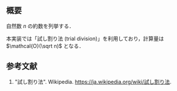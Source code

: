 ## 概要

自然数 $n$ の約数を列挙する．

本実装では「試し割り法 (trial division)」を利用しており，計算量は $\mathcal{O}(\sqrt n)$ となる．


## 参考文献

1. "試し割り法". Wikipedia. <https://ja.wikipedia.org/wiki/試し割り法>.
